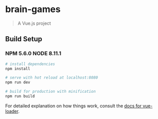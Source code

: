 # brain-games

> A Vue.js project

## Build Setup

### NPM  5.6.0  NODE  8.11.1

``` bash
# install dependencies
npm install

# serve with hot reload at localhost:8080
npm run dev

# build for production with minification
npm run build
```

For detailed explanation on how things work, consult the [docs for vue-loader](http://vuejs.github.io/vue-loader).
